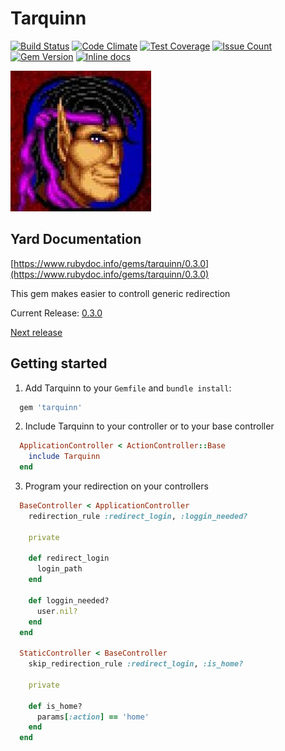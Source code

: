 Tarquinn
========
[![Build Status](https://circleci.com/gh/darthjee/tarquinn.svg?style=shield)](https://circleci.com/gh/darthjee/tarquinn)
[![Code Climate](https://codeclimate.com/github/darthjee/tarquinn/badges/gpa.svg)](https://codeclimate.com/github/darthjee/tarquinn)
[![Test Coverage](https://codeclimate.com/github/darthjee/tarquinn/badges/coverage.svg)](https://codeclimate.com/github/darthjee/tarquinn/coverage)
[![Issue Count](https://codeclimate.com/github/darthjee/tarquinn/badges/issue_count.svg)](https://codeclimate.com/github/darthjee/tarquinn)
[![Gem Version](https://badge.fury.io/rb/tarquinn.svg)](https://badge.fury.io/rb/tarquinn)
[![Inline docs](http://inch-ci.org/github/darthjee/tarquinn.svg)](http://inch-ci.org/github/darthjee/tarquinn)

![tarquinn](https://raw.githubusercontent.com/darthjee/tarquinn/master/tarquinn.jpg)

Yard Documentation
-------------------
[https://www.rubydoc.info/gems/tarquinn/0.3.0](https://www.rubydoc.info/gems/tarquinn/0.3.0)

This gem makes easier to controll generic redirection

Current Release: [0.3.0](https://github.com/darthjee/tarquinn/tree/0.3.0)

[Next release](https://github.com/darthjee/tarquinn/compare/0.3.0...master)

Getting started
---------------
1. Add Tarquinn to your `Gemfile` and `bundle install`:

  ```ruby
    gem 'tarquinn'
  ```

2. Include Tarquinn to your controller or to your base controller
  ```ruby
    ApplicationController < ActionController::Base
      include Tarquinn
    end
  ```

3. Program your redirection on your controllers
  ```ruby
    BaseController < ApplicationController
      redirection_rule :redirect_login, :loggin_needed?

      private

      def redirect_login
        login_path
      end

      def loggin_needed?
        user.nil?
      end
    end

    StaticController < BaseController
      skip_redirection_rule :redirect_login, :is_home?

      private

      def is_home?
        params[:action] == 'home'
      end
    end
  ```
